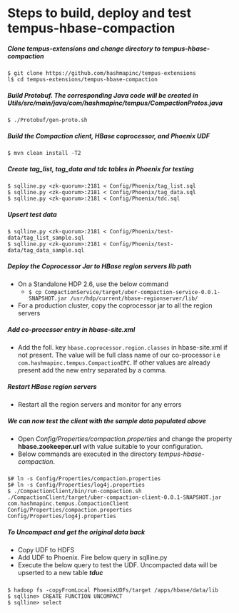 # Steps to build, deploy and test tempus-hbase-compaction

##### Clone tempus-extensions and change directory to _tempus-hbase-compaction_ 
    $ git clone https://github.com/hashmapinc/tempus-extensions
    l$ cd tempus-extensions/tempus-hbase-compaction
##### Build Protobuf. The corresponding Java code will be created in _Utils/src/main/java/com/hashmapinc/tempus/CompactionProtos.java_
    $ ./Protobuf/gen-proto.sh
##### Build the Compaction client, HBase coprocessor, and Phoenix UDF
    $ mvn clean install -T2
##### Create tag_list, tag_data and tdc tables in Phoenix for testing 
    $ sqlline.py <zk-quorum>:2181 < Config/Phoenix/tag_list.sql
    $ sqlline.py <zk-quorum>:2181 < Config/Phoenix/tag_data.sql
    $ sqlline.py <zk-quorum>:2181 < Config/Phoenix/tdc.sql
##### Upsert test data
    $ sqlline.py <zk-quorum>:2181 < Config/Phoenix/test-data/tag_list_sample.sql
    $ sqlline.py <zk-quorum>:2181 < Config/Phoenix/test-data/tag_data_sample.sql
##### Deploy the Coprocessor Jar to HBase region servers lib path
- On a Standalone HDP 2.6, use the below command
    -  `$ cp CompactionService/target/uber-compaction-service-0.0.1-SNAPSHOT.jar /usr/hdp/current/hbase-regionserver/lib/`
- For a production cluster, copy the coprocessor jar to all the region servers
##### Add co-processor entry in hbase-site.xml
- Add the foll. key `hbase.coprocessor.region.classes` in hbase-site.xml if not present. The value
 will be full class name of our co-processor i.e `com.hashmapinc.tempus.CompactionEPC`. If other 
 values are already present add the new entry separated by a comma.
##### Restart HBase region servers
-  Restart all the region servers and monitor for any errors 
##### We can now test the client with the sample data populated above
- Open _Config/Properties/compaction.properties_ and change the property **hbase.zookeeper.url** with value suitable to your configuration.
- Below commands are executed in the directory _tempus-hbase-compaction_.
#####
    $# ln -s Config/Properties/compaction.properties
    $# ln -s Config/Properties/log4j.properties
    $ ./CompactionClient/bin/run-compaction.sh 
    ./CompactionClient/target/uber-compaction-client-0.0.1-SNAPSHOT.jar com.hashmapinc.tempus.CompactionClient Config/Properties/compaction.properties Config/Properties/log4j.properties
##### To Uncompact and get the original data back
- Copy UDF to HDFS
- Add UDF to Phoenix. Fire below query in sqlline.py
- Execute the below query to test the UDF. Uncompacted data will be upserted to a new table **_tduc_**
#####
    $ hadoop fs -copyFromLocal PhoenixUDFs/target /apps/hbase/data/lib
    $ sqlline> CREATE FUNCTION UNCOMPACT
    $ sqlline> select 




